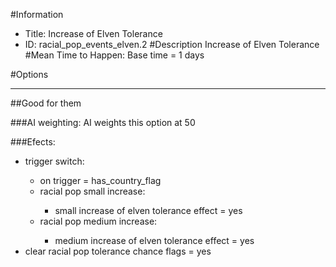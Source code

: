#Information
 - Title: Increase of Elven Tolerance
 - ID: racial_pop_events_elven.2
#Description
Increase of Elven Tolerance
#Mean Time to Happen:
Base time = 1 days

#Options

___
##Good for them

###AI weighting:
AI weights this option at 50


###Efects:<ul><li>trigger switch:</li><ul><li>on trigger = has_country_flag</li><li>racial pop small increase:</li><ul><li>small increase of elven tolerance effect = yes</li></ul><li>racial pop medium increase:</li><ul><li>medium increase of elven tolerance effect = yes</li></ul></ul><li>clear racial pop tolerance chance flags = yes</li></ul>

